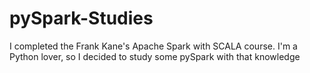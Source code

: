 # pySpark-Studies
I completed the Frank Kane's Apache Spark with SCALA course. I'm a Python lover, so I decided to study some pySpark with that knowledge
